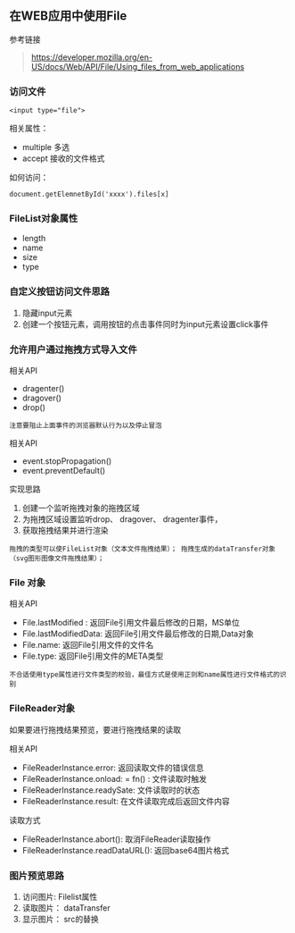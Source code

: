 ## 在WEB应用中使用File

参考链接
> https://developer.mozilla.org/en-US/docs/Web/API/File/Using_files_from_web_applications

### 访问文件

```
<input type="file">
```
相关属性：
+ multiple 多选
+ accept   接收的文件格式

如何访问：
```
document.getElemnetById('xxxx').files[x]
```
### FileList对象属性
+ length
+ name
+ size
+ type

### 自定义按钮访问文件思路
1. 隐藏input元素
2. 创建一个按钮元素，调用按钮的点击事件同时为input元素设置click事件

### 允许用户通过拖拽方式导入文件
相关API
+ dragenter()
+ dragover()
+ drop()

`注意要阻止上面事件的浏览器默认行为以及停止冒泡`

相关API
+ event.stopPropagation()
+ event.preventDefault()

实现思路
1. 创建一个监听拖拽对象的拖拽区域
2. 为拖拽区域设置监听drop、 dragover、 dragenter事件，
3. 获取拖拽结果并进行渲染

`拖拽的类型可以使FileList对象（文本文件拖拽结果）； 拖拽生成的dataTransfer对象（svg图形图像文件拖拽结果）；`
### File 对象
相关API 
+ File.lastModified : 返回File引用文件最后修改的日期，MS单位
+ File.lastModifiedData: 返回File引用文件最后修改的日期,Data对象
+ File.name: 返回File引用文件的文件名
+ File.type: 返回File引用文件的META类型

`不合适使用type属性进行文件类型的校验，最佳方式是使用正则和name属性进行文件格式的识别`

### FileReader对象
如果要进行拖拽结果预览，要进行拖拽结果的读取

相关API
+ FileReaderInstance.error: 返回读取文件的错误信息
+ FileReaderInstance.onload: = fn() : 文件读取时触发
+ FileReaderInstance.readySate: 文件读取时的状态
+ FileReaderInstance.result: 在文件读取完成后返回文件内容

读取方式
+ FileReaderInstance.abort(): 取消FileReader读取操作
+ FileReaderInstance.readDataURL(): 返回base64图片格式

### 图片预览思路
1. 访问图片: Filelist属性
2. 读取图片： dataTransfer
3. 显示图片： src的替换